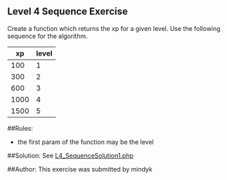 Level 4 Sequence Exercise
-----------------------
Create a function which returns the xp for a given level. Use the following sequence for the algorithm.
<table>
	<thead>
		<tr>
			<th>xp</th><th>level</th>
		</tr>
	</thead>
	<tbody>
		<tr><td>100</td><td>1</td></tr>
		<tr><td>300</td><td>2</td></tr>
		<tr><td>600</td><td>3</td></tr>
		<tr><td>1000</td><td>4</td></tr>
		<tr><td>1500</td><td>5</td></tr>
	</tbody>
<table>


##Rules:
* the first param of the function may be the level

##Solution:
See [L4_SequenceSolution1.php](https://github.com/mindyk/beginning-php/blob/master/exercises/L4_SequenceExercise/L4_SequenceExerciseSolution1.php)

##Author:
This exercise was submitted by mindyk